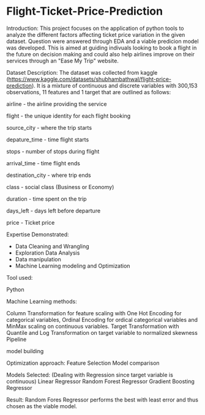 # Flight-Ticket-Price-Prediction
Introduction: This project focuses on the application of python tools to analyze the different factors affecting ticket price variation in the given dataset. Question were answered through EDA and a viable predicion model was developed. This is aimed at guiding indivuals looking to book a flight in the future on decision making and could also help airlines improve on their services through an "Ease My Trip" website.

Dataset Description: The dataset was collected from kaggle (https://www.kaggle.com/datasets/shubhambathwal/flight-price-prediction). It is a mixture of continuous and discrete variables with 300,153 observations, 11 features and 1 target that are outlined as follows:

airline - the airline providing the service

flight - the unique identity for each flight booking

source_city - where the trip starts

depature_time - time flight starts

stops - number of stops during flight

arrival_time - time flight ends

destination_city - where trip ends

class - social class (Business or Economy)

duration - time spent on the trip

days_left - days left before departure

price - Ticket price

Expertise Demonstrated:

- Data Cleaning and Wrangling
- Exploration Data Analysis
- Data manipulation
- Machine Learning modeling and Optimization

Tool used:

Python
  
Machine Learning methods:

Column Transformation for feature scaling with One Hot Encoding for categorical variables, Ordinal Encoding for ordical categorical variables and MinMax scaling on continuous variables.
Target Transformation with Quantile and Log Transformation on target variable to normalized skewness
Pipeline

model building

Optimization approach:
Feature Selection
Model comparison

Models Selected: (Dealing with Regression since target variable is continuous)
Linear Regressor
Random Forest Regressor
Gradient Boosting Regressor

Result: Random Fores Regressor performs the best with least error and thus chosen as the viable model.
